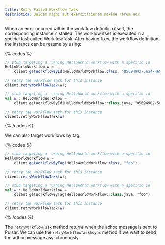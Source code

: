 ```yaml
---
title: Retry Failed Workflow Task
description: Quidem magni aut exercitationem maxime rerum eos.
---
```


When an error occured within the workflow definition itself, the corresponding instance is stalled.
The worklow itself is executed in a special task called WorkflowTask.
After having fixed the workflow definition, the instance can be resume by using:

{% codes %}

```java
// stub targeting a running HelloWorld workflow with a specific id
HelloWorldWorkflow w =
    client.getWorkflowById(HelloWorldWorkflow.class, "05694902-5aa4-469f-824c-7015b0df906c");

// retry the workflow task for this instance
client.retryWorkflowTask(w);
```

```kotlin
// stub targeting a running HelloWorld workflow with a specific id
val w : HelloWorldWorkflow =
    client.getWorkflowById(HelloWorldWorkflow::class.java, "05694902-5aa4-469f-824c-7015b0df906c")

// retry the workflow task for this instance
client.retryWorkflowTask(w)
```

{% /codes %}


We can also target workflows by tag:

{% codes %}

```java
// stub targeting a running HelloWorld workflow with a specific id
HelloWorldWorkflow w =
    client.getWorkflowByTag(HelloWorldWorkflow.class, "foo");

// retry the workflow task for this instance
client.retryWorkflowTask(w);
```

```kotlin
// stub targeting a running HelloWorld workflow with a specific id
val w : HelloWorldWorkflow =
    client.getWorkflowByTag(HelloWorldWorkflow::class.java, "foo")

// retry the workflow task for this instance
client.retryWorkflowTask(w)
```

{% /codes %}

The `retryWorkflowTask` method returns when the adhoc message is sent to Pulsar.
We can use the `retryWorkflowTaskAsync` method if we want to send the adhoc message asynchronously.
